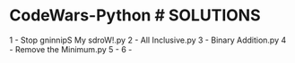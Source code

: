 # CodeWars-Python # SOLUTIONS

1 - Stop gninnipS My sdroW!.py
2 - All Inclusive.py
3 - Binary Addition.py
4 - Remove the Minimum.py
5 - 
6 - 


